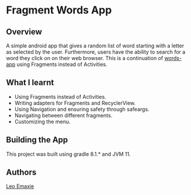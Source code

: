 # Fragment Words App

## Overview
A simple android app that gives a random list of word starting with a letter as selected by the user. Furthermore, users have the ability to search for a word they click on on their web browser. This is a continuation of [words-app](https://github.com/leoemaxie/words-app) using Fragments instead of Activities.

## What I learnt
* Using Fragments instead of Activities.
* Writing adapters for Fragments and RecyclerView.
* Using Navigation and ensuring safety through safeargs.
* Navigating between different fragments.
* Customizing the menu.

## Building the App
This project was built using gradle 8.1.* and JVM 11.

## Authors
[Leo Emaxie](https://github.com/leoemaxie)